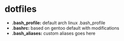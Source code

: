 # dotfiles
* **.bash_profile:** default arch linux .bash_profile
* **.bashrc:** based on gentoo default with modifications
* **.bash_aliases:** custom aliases goes here
